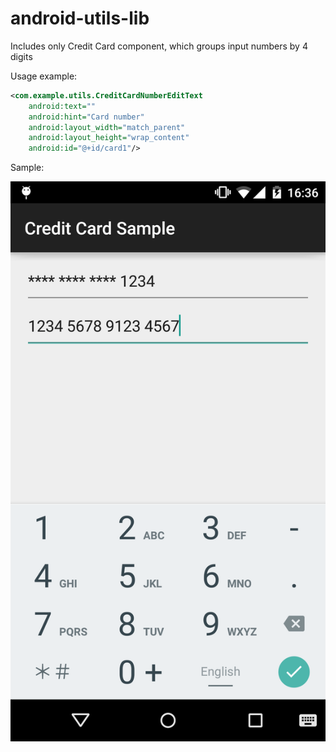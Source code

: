# android-utils-lib
Includes only Credit Card component, which groups input numbers by 4 digits

Usage example:
```xml
<com.example.utils.CreditCardNumberEditText
	android:text=""
    android:hint="Card number"
    android:layout_width="match_parent"
    android:layout_height="wrap_content"
    android:id="@+id/card1"/>
```

Sample:

![](website/static/sample.png)
